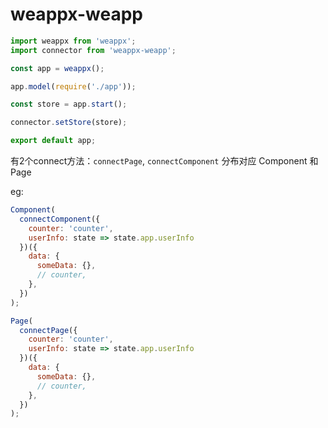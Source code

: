 # weappx-weapp

```js
import weappx from 'weappx';
import connector from 'weappx-weapp';

const app = weappx();

app.model(require('./app'));

const store = app.start();

connector.setStore(store);

export default app;
```

有2个connect方法：`connectPage`, `connectComponent` 分布对应 Component 和 Page

eg:
```js
Component(
  connectComponent({
    counter: 'counter',
    userInfo: state => state.app.userInfo
  })({
    data: {
      someData: {},
      // counter,
    },
  })
);

Page(
  connectPage({
    counter: 'counter',
    userInfo: state => state.app.userInfo
  })({
    data: {
      someData: {},
      // counter,
    },
  })
);
```